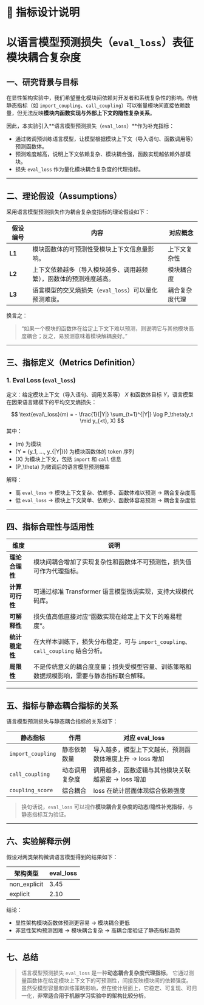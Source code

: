 # 🧩 指标设计说明

# 以语言模型预测损失（`eval_loss`）表征模块耦合复杂度

## 一、研究背景与目标

在显性架构实验中，我们希望量化模块间依赖对开发者和系统复杂性的影响。传统静态指标（如 `import_coupling`、`call_coupling`）可以衡量模块间直接依赖数量，但无法反映**模块内函数实现与外部上下文的隐性复杂关系**。

因此，本实验引入**语言模型预测损失（`eval_loss`）**作为补充指标：

* 通过微调预训练语言模型，让模型根据模块上下文（导入语句、函数调用等）预测函数体。
* 预测难度越高，说明上下文依赖复杂、模块耦合强，函数实现越依赖外部模块。
* 损失 `eval_loss` 作为量化模块耦合复杂度的代理指标。

---

## 二、理论假设（Assumptions）

采用语言模型预测损失作为耦合复杂度指标的理论假设如下：

| 假设编号   | 内容                                | 对应概念    |
| ------ | --------------------------------- | ------- |
| **L1** | 模块函数体的可预测性受模块上下文信息量影响。            | 上下文复杂性  |
| **L2** | 上下文依赖越多（导入模块越多、调用越频繁），函数体的预测难度越高。 | 模块耦合度   |
| **L3** | 语言模型的交叉熵损失（`eval_loss`）可以量化预测难度。  | 耦合复杂度代理 |

换言之：

> “如果一个模块的函数体在给定上下文下难以预测，则说明它与其他模块高度耦合；反之，易预测意味着模块解耦良好。”

---

## 三、指标定义（Metrics Definition）

### 1. Eval Loss (`eval_loss`)

定义：给定模块上下文（导入语句、调用关系等） $X$ 和函数体目标 $Y$，语言模型在因果语言建模下的平均交叉熵损失：

$$
\text{eval\_loss}(m) = - \frac{1}{|Y|} \sum_{t=1}^{|Y|} \log P_\theta(y_t \mid y_{<t}, X)
$$
其中：

* (m) 为模块
* (Y = {y_1, ..., y_{|Y|}}) 为模块函数体的 token 序列
* (X) 为模块上下文，包括 `import` 和 `call` 信息
* (P_\theta) 为微调后的语言模型预测概率

解释：

* 高 `eval_loss` → 模块上下文复杂、依赖多、函数体难以预测 → 耦合复杂度高
* 低 `eval_loss` → 模块上下文简单、依赖少、函数体容易预测 → 耦合复杂度低

---

## 四、指标合理性与适用性

| 维度        | 说明                                                        |
| --------- | --------------------------------------------------------- |
| **理论合理性** | 模块间耦合增加了实现复杂性和函数体不可预测性，损失值可作为代理指标。                        |
| **计算可行性** | 可通过标准 Transformer 语言模型微调实现，支持大规模代码库。                      |
| **可解释性**  | 损失值高低直接对应“函数实现在给定上下文下的难易程度”。                              |
| **统计稳定性** | 在大样本训练下，损失分布稳定，可与 `import_coupling`、`call_coupling` 结合分析。 |
| **局限性**   | 不是传统意义的耦合度度量；损失受模型容量、训练策略和数据规模影响，需要与静态指标联合解释。             |

---

## 五、指标与静态耦合指标的关系

语言模型预测损失与静态耦合指标的关系如下：

| 静态指标              | 作用      | 对应 eval_loss                     |
| ----------------- | ------- | -------------------------------- |
| `import_coupling` | 静态依赖数量  | 导入越多，模型上下文越长，预测函数体难度上升 → loss 增加 |
| `call_coupling`   | 动态调用复杂度 | 调用越多，函数逻辑与其他模块关联越紧密 → loss 增加    |
| `coupling_score`  | 综合耦合    | loss 在统计层面体现综合依赖强度               |

> 换句话说，`eval_loss` 可以视作**模块耦合复杂度的动态/隐性补充指标**，与静态指标互为验证。

---

## 六、实验解释示例

假设对两类架构微调语言模型得到的结果如下：

| 架构类型         | eval_loss |
| ------------ | --------- |
| non_explicit | 3.45      |
| explicit     | 2.10      |

结论：

* 显性架构模块函数体预测更容易 → 模块耦合更低
* 非显性架构预测困难 → 模块耦合复杂 → 高耦合度验证了静态指标趋势

---

## 七、总结

> 语言模型预测损失 `eval_loss` 是一种**动态耦合复杂度代理指标**。
> 它通过测量函数体在给定模块上下文下的可预测性，间接反映模块间的依赖强度。
> 虽然受模型容量和训练策略影响，但在统计层面上，它稳定、可复现、可归一化，**非常适合用于机器学习实验中的架构比较分析**。
